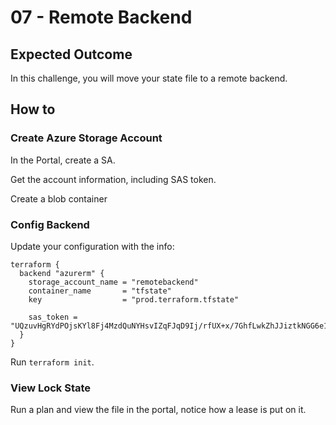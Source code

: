 # 07 - Remote Backend

## Expected Outcome

In this challenge, you will move your state file to a remote backend.

## How to

### Create Azure Storage Account

In the Portal, create a SA.

Get the account information, including SAS token.

Create a blob container

### Config Backend

Update your configuration with the info:

```hcl
terraform {
  backend "azurerm" {
    storage_account_name = "remotebackend"
    container_name       = "tfstate"
    key                  = "prod.terraform.tfstate"

    sas_token = "UQzuvHgRYdPOjsKYl8Fj4MzdQuNYHsvIZqFJqD9Ij/rfUX+x/7GhfLwkZhJJiztkNGG6e1MNb1IpC0AuBD7SCA=="
  }
}
```

Run `terraform init`.

### View Lock State

Run a plan and view the file in the portal, notice how a lease is put on it.
